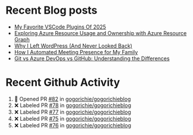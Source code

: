 # Recent Blog posts
<!-- BLOG-POST-LIST:START -->
- [My Favorite VSCode Plugins Of 2025](https://www.gogorichie.com/blog/microsoft/2025_fav_vscode_plugins/)
- [Exploring Azure Resource Usage and Ownership with Azure Resource Graph](https://www.gogorichie.com/blog/microsoft/azure-resource-graph/)
- [Why I Left WordPress &lpar;And Never Looked Back&rpar;](https://www.gogorichie.com/blog/microsoft/so-long-wordpress/)
- [How I Automated Meeting Presence for My Family](https://www.gogorichie.com/blog/office-meeting-indicator/)
- [Git vs Azure DevOps vs GitHub: Understanding the Differences](https://www.gogorichie.com/blog/microsoft/gitvsghvsado/)
<!-- BLOG-POST-LIST:END -->


# Recent Github Activity
<!--START_SECTION:activity-->
1. 💪 Opened PR [#82](undefined) in [gogorichie/gogorichieblog](https://github.com/gogorichie/gogorichieblog)
2. ❌ Labeled PR [#78](undefined) in [gogorichie/gogorichieblog](https://github.com/gogorichie/gogorichieblog)
3. ❌ Labeled PR [#77](undefined) in [gogorichie/gogorichieblog](https://github.com/gogorichie/gogorichieblog)
4. ❌ Labeled PR [#75](undefined) in [gogorichie/gogorichieblog](https://github.com/gogorichie/gogorichieblog)
5. ❌ Labeled PR [#76](undefined) in [gogorichie/gogorichieblog](https://github.com/gogorichie/gogorichieblog)
<!--END_SECTION:activity-->

